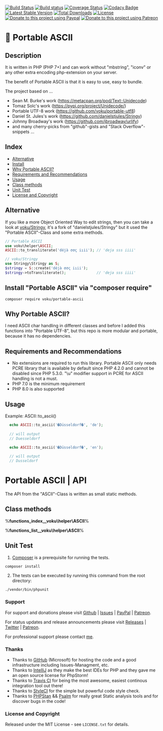 [![Build Status](https://travis-ci.com/voku/portable-ascii.svg?branch=master)](https://travis-ci.com/voku/portable-ascii)
[![Build status](https://ci.appveyor.com/api/projects/status/gnejjnk7qplr7f5t/branch/master?svg=true)](https://ci.appveyor.com/project/voku/portable-ascii/branch/master)
[![Coverage Status](https://coveralls.io/repos/voku/portable-ascii/badge.svg?branch=master&service=github)](https://coveralls.io/github/voku/portable-ascii?branch=master)
[![Codacy Badge](https://api.codacy.com/project/badge/Grade/997c9bb10d1c4791967bdf2e42013e8e)](https://www.codacy.com/app/voku/portable-ascii)
[![Latest Stable Version](https://poser.pugx.org/voku/portable-ascii/v/stable)](https://packagist.org/packages/voku/portable-ascii)
[![Total Downloads](https://poser.pugx.org/voku/portable-ascii/downloads)](https://packagist.org/packages/voku/portable-ascii)
[![License](https://poser.pugx.org/voku/portable-ascii/license)](https://packagist.org/packages/voku/portable-ascii)
[![Donate to this project using Paypal](https://img.shields.io/badge/paypal-donate-yellow.svg)](https://www.paypal.me/moelleken)
[![Donate to this project using Patreon](https://img.shields.io/badge/patreon-donate-yellow.svg)](https://www.patreon.com/voku)

# 🔡 Portable ASCII

## Description

It is written in PHP (PHP 7+) and can work without "mbstring", "iconv" or any other extra encoding php-extension on your
server.

The benefit of Portable ASCII is that it is easy to use, easy to bundle.

The project based on ...

+ Sean M. Burke's work (https://metacpan.org/pod/Text::Unidecode)
+ Tomaz Solc's work (https://pypi.org/project/Unidecode/)
+ Portable UTF-8 work (https://github.com/voku/portable-utf8)
+ Daniel St. Jules's work (https://github.com/danielstjules/Stringy)
+ Johnny Broadway's work (https://github.com/jbroadway/urlify)
+ and many cherry-picks from "github"-gists and "Stack Overflow"-snippets ...

## Index

* [Alternative](#alternative)
* [Install](#install-portable-ascii-via-composer-require)
* [Why Portable ASCII?](#why-portable-ascii)
* [Requirements and Recommendations](#requirements-and-recommendations)
* [Usage](#usage)
* [Class methods](#class-methods)
* [Unit Test](#unit-test)
* [License and Copyright](#license-and-copyright)

## Alternative

If you like a more Object Oriented Way to edit strings, then you can take a look
at [voku/Stringy](https://github.com/voku/Stringy), it's a fork of "danielstjules/Stringy" but it used the "Portable
ASCII"-Class and some extra methods.

```php
// Portable ASCII
use voku\helper\ASCII;
ASCII::to_transliterate('déjà σσς iıii'); // 'deja sss iiii'

// voku/Stringy
use Stringy\Stringy as S;
$stringy = S::create('déjà σσς iıii');
$stringy->toTransliterate();              // 'deja sss iiii'
```

## Install "Portable ASCII" via "composer require"

```shell
composer require voku/portable-ascii
```

## Why Portable ASCII?[]()

I need ASCII char handling in different classes and before I added this functions into "Portable UTF-8", but this repo
is more modular and portable, because it has no dependencies.

## Requirements and Recommendations

* No extensions are required to run this library. Portable ASCII only needs PCRE library that is available by default
  since PHP 4.2.0 and cannot be disabled since PHP 5.3.0. "\u" modifier support in PCRE for ASCII handling is not a
  must.
* PHP 7.0 is the minimum requirement
* PHP 8.0 is also supported

## Usage

Example: ASCII::to_ascii()

```php
  echo ASCII::to_ascii('�Düsseldorf�', 'de');
  
  // will output
  // Duesseldorf

  echo ASCII::to_ascii('�Düsseldorf�', 'en');
  
  // will output
  // Dusseldorf
```

# Portable ASCII | API

The API from the "ASCII"-Class is written as small static methods.

## Class methods

%__functions_index__voku\helper\ASCII__%

%__functions_list__voku\helper\ASCII__%

## Unit Test

1) [Composer](https://getcomposer.org) is a prerequisite for running the tests.

```
composer install
```

2) The tests can be executed by running this command from the root directory:

```bash
./vendor/bin/phpunit
```

### Support

For support and donations please visit [Github](https://github.com/voku/portable-ascii/)
| [Issues](https://github.com/voku/portable-ascii/issues) | [PayPal](https://paypal.me/moelleken)
| [Patreon](https://www.patreon.com/voku).

For status updates and release announcements please visit [Releases](https://github.com/voku/portable-ascii/releases)
| [Twitter](https://twitter.com/suckup_de) | [Patreon](https://www.patreon.com/voku/posts).

For professional support please contact [me](https://about.me/voku).

### Thanks

- Thanks to [GitHub](https://github.com) (Microsoft) for hosting the code and a good infrastructure including
  Issues-Managment, etc.
- Thanks to [IntelliJ](https://www.jetbrains.com) as they make the best IDEs for PHP and they gave me an open source
  license for PhpStorm!
- Thanks to [Travis CI](https://travis-ci.com/) for being the most awesome, easiest continous integration tool out
  there!
- Thanks to [StyleCI](https://styleci.io/) for the simple but powerful code style check.
- Thanks to [PHPStan](https://github.com/phpstan/phpstan) && [Psalm](https://github.com/vimeo/psalm) for really great
  Static analysis tools and for discover bugs in the code!

### License and Copyright

Released under the MIT License - see `LICENSE.txt` for details.
